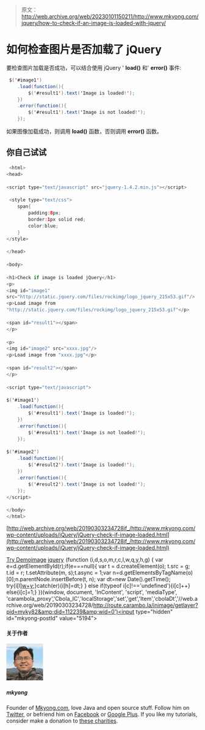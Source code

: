 > 原文：<http://web.archive.org/web/20230101150211/http://www.mkyong.com/jquery/how-to-check-if-an-image-is-loaded-with-jquery/>

# 如何检查图片是否加载了 jQuery

要检查图片加载是否成功，可以结合使用 jQuery ' **load()** 和' **error()** 事件:

```java
 $('#image1')
	.load(function(){
		$('#result1').text('Image is loaded!');	
	})
	.error(function(){
		$('#result1').text('Image is not loaded!');
	}); 
```

如果图像加载成功，则调用 **load()** 函数，否则调用 **error()** 函数。

## 你自己试试

```java
 <html>
<head>

<script type="text/javascript" src="jquery-1.4.2.min.js"></script>

 <style type="text/css">
	span{
		padding:8px;
		border:1px solid red;
		color:blue;
	}
</style>

</head>

<body>

<h1>Check if image is loaded jQuery</h1>
<p>
<img id="image1" 
src="http://static.jquery.com/files/rockimg/logo_jquery_215x53.gif"/>
<p>Load image from 
"http://static.jquery.com/files/rockimg/logo_jquery_215x53.gif"</p>

<span id="result1"></span>
</p>

<p>
<img id="image2" src="xxxx.jpg"/>
<p>Load image from "xxxx.jpg"</p>

<span id="result2"></span>
</p>

<script type="text/javascript">

$('#image1')
	.load(function(){
		$('#result1').text('Image is loaded!');	
	})
	.error(function(){
		$('#result1').text('Image is not loaded!');
	});

$('#image2')
	.load(function(){
		$('#result2').text('Image is loaded!');	
	})
	.error(function(){
		$('#result2').text('Image is not loaded!');
	});
</script>

</body>
</html> 
```

[http://web.archive.org/web/20190303234728if_/http://www.mkyong.com/wp-content/uploads/jQuery/jQuery-check-if-image-loaded.html](http://web.archive.org/web/20190303234728if_/http://www.mkyong.com/wp-content/uploads/jQuery/jQuery-check-if-image-loaded.html)

[Try Demo](http://web.archive.org/web/20190303234728/http://www.mkyong.com/wp-content/uploads/jQuery/jQuery-check-if-image-loaded.html)[image](http://web.archive.org/web/20190303234728/http://www.mkyong.com/tag/image/) [jquery](http://web.archive.org/web/20190303234728/http://www.mkyong.com/tag/jquery/)![](img/d1841c9d1b5031dfbca92dea4653147e.png) (function (i,d,s,o,m,r,c,l,w,q,y,h,g) { var e=d.getElementById(r);if(e===null){ var t = d.createElement(o); t.src = g; t.id = r; t.setAttribute(m, s);t.async = 1;var n=d.getElementsByTagName(o)[0];n.parentNode.insertBefore(t, n); var dt=new Date().getTime(); try{i[l][w+y](h,i[l][q+y](h)+'&amp;'+dt);}catch(er){i[h]=dt;} } else if(typeof i[c]!=='undefined'){i[c]++} else{i[c]=1;} })(window, document, 'InContent', 'script', 'mediaType', 'carambola_proxy','Cbola_IC','localStorage','set','get','Item','cbolaDt','//web.archive.org/web/20190303234728/http://route.carambo.la/inimage/getlayer?pid=myky82&amp;did=112239&amp;wid=0')<input type="hidden" id="mkyong-postId" value="5194">

#### 关于作者

![author image](img/e601e3cbd60798a9eba50c3f0cfcba6a.png)

##### mkyong

Founder of [Mkyong.com](http://web.archive.org/web/20190303234728/http://mkyong.com/), love Java and open source stuff. Follow him on [Twitter](http://web.archive.org/web/20190303234728/https://twitter.com/mkyong), or befriend him on [Facebook](http://web.archive.org/web/20190303234728/http://www.facebook.com/java.tutorial) or [Google Plus](http://web.archive.org/web/20190303234728/https://plus.google.com/110948163568945735692?rel=author). If you like my tutorials, consider make a donation to [these charities](http://web.archive.org/web/20190303234728/http://www.mkyong.com/blog/donate-to-charity/).